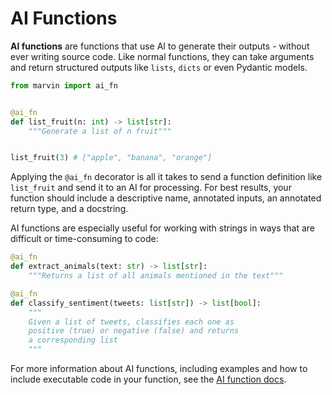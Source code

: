 # AI Functions

**AI functions** are functions that use AI to generate their outputs - without ever writing source code. Like normal functions, they can take arguments and return structured outputs like `lists`, `dicts` or even Pydantic models.

```python hl_lines="4"
from marvin import ai_fn


@ai_fn
def list_fruit(n: int) -> list[str]:
    """Generate a list of n fruit"""


list_fruit(3) # ["apple", "banana", "orange"]
```

Applying the `@ai_fn` decorator is all it takes to send a function definition like `list_fruit` and send it to an AI for processing. For best results, your function should include a descriptive name, annotated inputs, an annotated return type, and a docstring. 

AI functions are especially useful for working with strings in ways that are difficult or time-consuming to code:

```python
@ai_fn
def extract_animals(text: str) -> list[str]:
    """Returns a list of all animals mentioned in the text"""

@ai_fn
def classify_sentiment(tweets: list[str]) -> list[bool]:
    """
    Given a list of tweets, classifies each one as 
    positive (true) or negative (false) and returns 
    a corresponding list
    """
```

For more information about AI functions, including examples and how to include executable code in your function, see the [AI function docs](ai_functions.md).